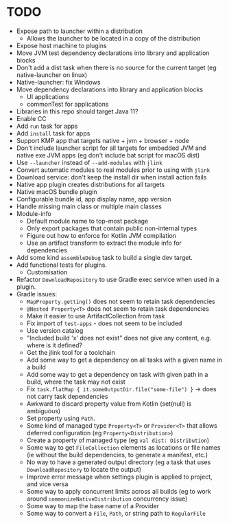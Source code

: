 
# TODO

- Expose path to launcher within a distribution
  - Allows the launcher to be located in a copy of the distribution
- Expose host machine to plugins
- Move JVM test dependency declarations into library and application blocks
- Don't add a dist task when there is no source for the current target (eg native-launcher on linux)
- Native-launcher: fix Windows
- Move dependency declarations into library and application blocks
    - UI applications 
    - commonTest for applications 
- Libraries in this repo should target Java 11?
- Enable CC
- Add `run` task for apps
- Add `install` task for apps
- Support KMP app that targets native + jvm + browser + node
- Don't include launcher script for all targets for embedded JVM and native exe JVM apps (eg don't include bat script for macOS dist)
- Use `--launcher` instead of `--add-modules` with `jlink`
- Convert automatic modules to real modules prior to using with `jlink`
- Download service: don't keep the install dir when install action fails
- Native app plugin creates distributions for all targets
- Native macOS bundle plugin
- Configurable bundle id, app display name, app version
- Handle missing main class or multiple main classes
- Module-info
    - Default module name to top-most package
    - Only export packages that contain public non-internal types
    - Figure out how to enforce for Kotlin JVM compilation
    - Use an artifact transform to extract the module info for dependencies
- Add some kind `assembleDebug` task to build a single dev target.
- Add functional tests for plugins.
    - Customisation
- Refactor `DownloadRepository` to use Gradle exec service when used in a plugin.
- Gradle issues:
    - `MapProperty.getting()` does not seem to retain task dependencies
    - `@Nested Property<T>` does not seem to retain task dependencies
    - Make it easier to use ArtifactCollection from task
    - Fix import of `test-apps` - does not seem to be included
    - Use version catalog
    - "Included build 'x' does not exist" does not give any content, e.g. where is it defined?
    - Get the jlink tool for a toolchain
    - Add some way to get a dependency on all tasks with a given name in a build
    - Add some way to get a dependency on task with given path in a build, where the task may not exist
    - Fix `task.flatMap { it.someOutputDir.file("some-file") }` -> does not carry task dependencies
    - Awkward to discard property value from Kotlin (set(null) is ambiguous)
    - Set property using `Path`.
    - Some kind of managed type `Property<T>` or `Provider<T>` that allows deferred configuration (eg `Property<Distribution>`)
    - Create a property of managed type (eg `val dist: Distribution`)
    - Some way to get `FileCollection` elements as locations or file names (ie without the build dependencies, to generate a manifest, etc.)
    - No way to have a generated output directory (eg a task that uses `DownloadRepository` to locate the output)
    - Improve error message when settings plugin is applied to project, and vice versa
    - Some way to apply concurrent limits across all builds (eg to work around `commonizeNativeDistribution` concurrency issue)
    - Some way to map the base name of a Provider<RegularFile>
    - Some way to convert a `File`, `Path`, or string path to `RegularFile`
